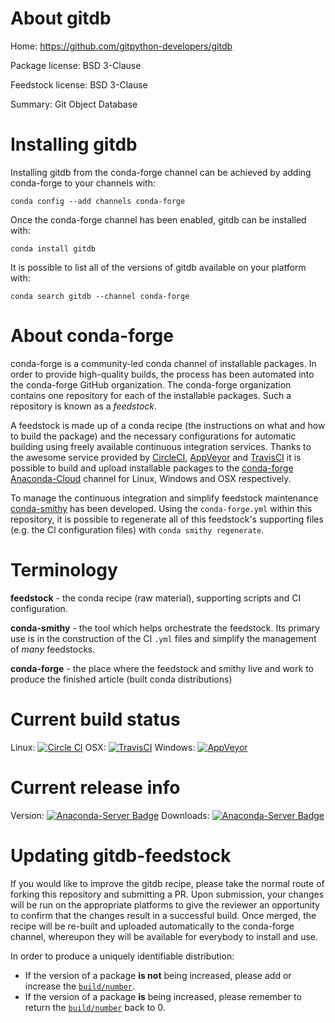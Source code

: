 About gitdb
===========

Home: https://github.com/gitpython-developers/gitdb

Package license: BSD 3-Clause

Feedstock license: BSD 3-Clause

Summary: Git Object Database



Installing gitdb
================

Installing gitdb from the conda-forge channel can be achieved by adding conda-forge to your channels with:

```
conda config --add channels conda-forge
```

Once the conda-forge channel has been enabled, gitdb can be installed with:

```
conda install gitdb
```

It is possible to list all of the versions of gitdb available on your platform with:

```
conda search gitdb --channel conda-forge
```


About conda-forge
=================

conda-forge is a community-led conda channel of installable packages.
In order to provide high-quality builds, the process has been automated into the
conda-forge GitHub organization. The conda-forge organization contains one repository 
for each of the installable packages. Such a repository is known as a *feedstock*.

A feedstock is made up of a conda recipe (the instructions on what and how to build
the package) and the necessary configurations for automatic building using freely
available continuous integration services. Thanks to the awesome service provided by
[CircleCI](https://circleci.com/), [AppVeyor](http://www.appveyor.com/)
and [TravisCI](https://travis-ci.org/) it is possible to build and upload installable
packages to the [conda-forge](https://anaconda.org/conda-forge)
[Anaconda-Cloud](http://docs.anaconda.org/) channel for Linux, Windows and OSX respectively.

To manage the continuous integration and simplify feedstock maintenance
[conda-smithy](http://github.com/conda-forge/conda-smithy) has been developed.
Using the ``conda-forge.yml`` within this repository, it is possible to regenerate all of
this feedstock's supporting files (e.g. the CI configuration files) with ``conda smithy regenerate``.


Terminology
===========

**feedstock** - the conda recipe (raw material), supporting scripts and CI configuration.

**conda-smithy** - the tool which helps orchestrate the feedstock.
                   Its primary use is in the construction of the CI ``.yml`` files
                   and simplify the management of *many* feedstocks.

**conda-forge** - the place where the feedstock and smithy live and work to
                  produce the finished article (built conda distributions)

Current build status
====================
Linux: [![Circle CI](https://circleci.com/gh/conda-forge/gitdb-feedstock.svg?style=svg)](https://circleci.com/gh/conda-forge/gitdb-feedstock)
OSX: [![TravisCI](https://travis-ci.org/conda-forge/gitdb-feedstock.svg?branch=master)](https://travis-ci.org/conda-forge/gitdb-feedstock) 
Windows: [![AppVeyor](https://ci.appveyor.com/api/projects/status/github/conda-forge/gitdb-feedstock?svg=True)](https://ci.appveyor.com/project/conda-forge/gitdb-feedstock/branch/master)

Current release info
====================
Version: [![Anaconda-Server Badge](https://anaconda.org/conda-forge/gitdb/badges/version.svg)](https://anaconda.org/conda-forge/gitdb)
Downloads: [![Anaconda-Server Badge](https://anaconda.org/conda-forge/gitdb/badges/downloads.svg)](https://anaconda.org/conda-forge/gitdb)


Updating gitdb-feedstock
========================

If you would like to improve the gitdb recipe, please take the normal
route of forking this repository and submitting a PR. Upon submission, your changes will
be run on the appropriate platforms to give the reviewer an opportunity to confirm that the
changes result in a successful build. Once merged, the recipe will be re-built and uploaded
automatically to the conda-forge channel, whereupon they will be available for everybody to
install and use.

In order to produce a uniquely identifiable distribution:
 * If the version of a package **is not** being increased, please add or increase
   the [``build/number``](http://conda.pydata.org/docs/building/meta-yaml.html#build-number-and-string). 
 * If the version of a package **is** being increased, please remember to return
   the [``build/number``](http://conda.pydata.org/docs/building/meta-yaml.html#build-number-and-string)
   back to 0.
